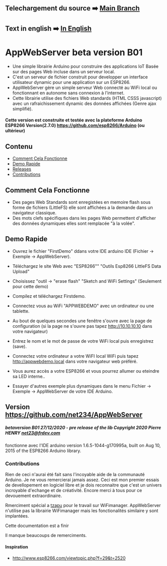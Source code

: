 ## Telechargement du source :arrow_right: [Main Branch](https://github.com/net234/AppWebServer)
## Text in english :arrow_right: [In English](README.md)

# AppWebServer beta version B01

- Une simple librairie Arduino pour construire des applications IoT Basée sur des pages Web incluse dans un serveur local.
- C'est un serveur de fichier construit pour developper un interface utilisateur dynamic pour une application sur un ESP8266.
- AppWebServer gère un simple serveur Web connecté au WiFi local ou fonctionnant en autonome sans connexion à l'internet.
- Cette librairie utilise des fichiers Web standards (HTML CSSS javascript) avec un rafraichissement dynamic des données affichées (Genre ajax simplifié).

#### Cette version est construite et testée avec la plateforme Arduino ESP8266 Version(2.7.0) https://github.com/esp8266/Arduino (ou ultérieur)

## Contenu
 - [Comment Cela Fonctionne](#comment-cela-fonctionne)
 - [Demo Rapide](#demo_rapide)
 - [Releases](#releases)
 - [Contributions](#contributions)


## Comment Cela Fonctionne
- Des pages Web Standards sont enregistées en memoire flash sous forme de fichiers (LittleFS) elle sont affichées a la demande dans un navigateur classique.
- Des mots clefs spécifiques dans les pages Web permettent d'afficher des données dynamiques elles sont remplacée "à la volée".

## Demo Rapide
- Ouvrez le fichier "FirstDemo" ddans votre IDE arduino IDE (Fichier -> Exemple -> AppWebServer).
- Téléchargez le site Web avec  "ESP8266"" "Outils Esp8266 LittleFS Data Upload"
- Choisissez "outil -> "erase flash" "Sketch and WiFi Settings" (Seulement pour cette demo) 
- Compilez et téléchargez Firstdemo.

- Connectez vous au WiFi "APPWEBDEMO" avec un ordinateur ou une tablette.
- Au bout de quelques secondes une fenêtre s'ouvre avec la page de configuration (si la page ne s'ouvre pas tapez http://10.10.10.10 dans votre navigateur)
- Entrez le nom et le mot de passe de votre WiFi local puis enregistrez (save).
- Connectez votre ordinateur a votre WiFI local WiFi puis tapez http://appwebdemo.local dans votre navigateur web préféré.
- Vous aurez accès a votre ESP8266 et vous pourrez allumer ou eteindre sa LED interne..
- Essayer d'autres exemple plus dynamiques dans le menu Fichier -> Exemple -> AppWebServer de votre IDE Arduino.


## Version https://github.com/net234/AppWebServer
##### betaversion B01  27/12/2020 - pre release of the lib Copyright 2020 Pierre HENRY net23@frdev.com 


fonctionne avec l'IDE arduino version  1.6.5-1044-g170995a, built on Aug 10, 2015 of the ESP8266 Arduino library.


### Contributions
Rien de ceci n'aurai été fait sans l'incoyable aide de la communauté Arduino. Je ne vous remercierai jamais assez. Ceci est mon premier essais de devellopement en logiciel libre et je dois reconnaitre que c'est un univers incroyable d'echange et de créativité. Encore merci à tous pour ce devouement extraordinaire.

Rmerciment spécial a [tzapu](https://github.com/tzapu/WiFiManager) pour le travail sur WiFimanager.  AppWebServer n'utilise pas la librairie WiFimanager mais les fonctionalités similaire y sont implantées.

Cette documentation est a finir

Il manque beaucoups de remerciments.

#### Inspiration
- http://www.esp8266.com/viewtopic.php?f=29&t=2520
